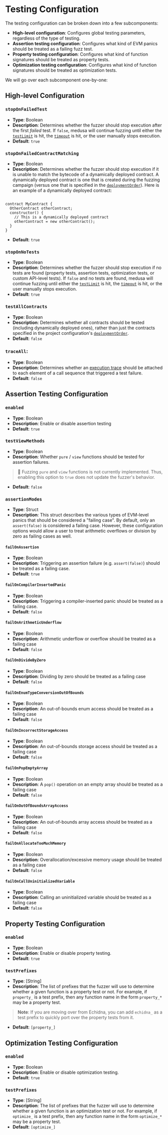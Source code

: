 # Testing Configuration

The testing configuration can be broken down into a few subcomponents:
- **High-level configuration**: Configures global testing parameters, regardless of the type of testing. 
- **Assertion testing configuration**: Configures what kind of EVM panics should be treated as a failing fuzz test.
- **Property testing configuration**: Configures what kind of function signatures should be treated as property tests.
- **Optimization testing configuration**: Configures what kind of function signatures should be treated as optimization tests.

We will go over each subcomponent one-by-one:

## High-level Configuration

### `stopOnFailedTest`
- **Type**: Boolean
- **Description**: Determines whether the fuzzer should stop execution after the first _failed_ test. If `false`, medusa
will continue fuzzing until either the [`testLimit`](./fuzzing_config.md#testlimit) is hit, the [`timeout`](./fuzzing_config.md#timeout)
is hit, or the user manually stops execution.
- **Default**: `true`

### `stopOnFailedContractMatching`
- **Type**: Boolean
- **Description**: Determines whether the fuzzer should stop execution if it is unable to match the bytecode of a dynamically
deployed contract. A dynamically deployed contract is one that is created during the fuzzing campaign 
(versus one that is specified in the [`deploymentOrder`](./fuzzing_config.md#deploymentorder)).
Here is an example of a dynamically deployed contract:
```solidity

contract MyContract {
  OtherContract otherContract;
  constructor() {
    // This is a dynamically deployed contract
    otherContract = new otherContract();
  }
}
```
- **Default**: `true`

### `stopOnNoTests`
- **Type**: Boolean
- **Description**: Determines whether the fuzzer should stop execution if no tests are found
(property tests, assertion tests, optimization tests, or custom API-level tests). If `false` and no tests are found,
medusa will continue fuzzing until either the [`testLimit`](./fuzzing_config.md#testlimit) is hit, 
the [`timeout`](./fuzzing_config.md#timeout) is hit, or the user manually stops execution.
- **Default**: `true`

### `testAllContracts`
- **Type**: Boolean
- **Description**: Determines whether all contracts should be tested (including dynamically deployed ones), rather than
just the contracts specified in the project configuration's [`deploymentOrder`](./fuzzing_config.md#deploymentorder).
- **Default**: `false`

### `traceAll`:
- **Type**: Boolean
- **Description**: Determines whether an [execution trace](TODO) should be attached to each element of a call sequence
that triggered a test failure.
- **Default**: `false`

## Assertion Testing Configuration

### `enabled`
- **Type**: Boolean
- **Description**: Enable or disable assertion testing
- **Default**: `true`

### `testViewMethods`
- **Type**: Boolean
- **Description**: Whether `pure` / `view` functions should be tested for assertion failures.
> 🚩 Fuzzing `pure` and `view` functions is not currently implemented. Thus, enabling this option to `true` does not
> update the fuzzer's behavior.
- **Default**: `false`

### `assertionModes`
- **Type**: Struct
- **Description**: This struct describes the various types of EVM-level panics that should be considered a "failing case".
By default, only an `assert(false)` is considered a failing case. However, these configuration options would allow a user
to treat arithmetic overflows or division by zero as failing cases as well.

#### `failOnAssertion`
- **Type**: Boolean
- **Description**: Triggering an assertion failure (e.g. `assert(false)`) should be treated as a failing case.
- **Default**: `true`

#### `failOnCompilerInsertedPanic`
- **Type**: Boolean
- **Description**: Triggering a compiler-inserted panic should be treated as a failing case.
- **Default**: `false`

#### `failOnArithmeticUnderflow`
- **Type**: Boolean
- **Description**: Arithmetic underflow or overflow should be treated as a failing case
- **Default**: `false`

#### `failOnDivideByZero`
- **Type**: Boolean
- **Description**: Dividing by zero should be treated as a failing case
- **Default**: `false`

#### `failOnEnumTypeConversionOutOfBounds`
- **Type**: Boolean
- **Description**: An out-of-bounds enum access should be treated as a failing case
- **Default**: `false`

#### `failOnIncorrectStorageAccess`
- **Type**: Boolean
- **Description**: An out-of-bounds storage access should be treated as a failing case
- **Default**: `false`

#### `failOnPopEmptyArray`
- **Type**: Boolean
- **Description**: A `pop()` operation on an empty array should be treated as a failing case
- **Default**: `false`

#### `failOnOutOfBoundsArrayAccess`
- **Type**: Boolean
- **Description**: An out-of-bounds array access should be treated as a failing case
- **Default**: `false`

#### `failOnAllocateTooMuchMemory`
- **Type**: Boolean
- **Description**: Overallocation/excessive memory usage should be treated as a failing case
- **Default**: `false`

#### `failOnCallUninitializedVariable`
- **Type**: Boolean
- **Description**: Calling an uninitialized variable should be treated as a failing case
- **Default**: `false`


## Property Testing Configuration

### `enabled`
- **Type**: Boolean
- **Description**: Enable or disable property testing.
- **Default**: `true`

### `testPrefixes`
- **Type**: [String]
- **Description**: The list of prefixes that the fuzzer will use to determine whether a given function is a property test or not.
For example, if `property_` is a test prefix, then any function name in the form `property_*` may be a property test.
> **Note**: If you are moving over from Echidna, you can add `echidna_` as a test prefix to quickly port over the property tests from it.
- **Default**: `[property_]`

## Optimization Testing Configuration

### `enabled`
- **Type**: Boolean
- **Description**: Enable or disable optimization testing.
- **Default**: `true`

### `testPrefixes`
- **Type**: [String]
- **Description**: The list of prefixes that the fuzzer will use to determine whether a given function is an optimization
test or not. For example, if `optimize_` is a test prefix, then any function name in the form `optimize_*` may be a property test.
- **Default**: `[optimize_]`